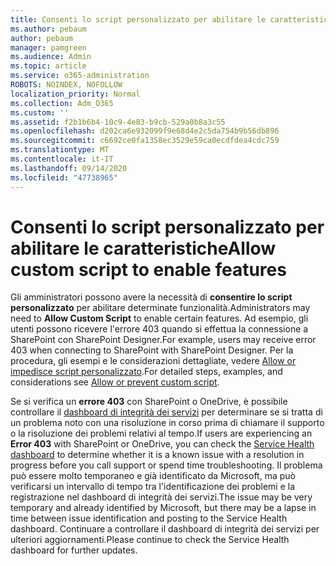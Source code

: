 ```yaml
---
title: Consenti lo script personalizzato per abilitare le caratteristiche
ms.author: pebaum
author: pebaum
manager: pamgreen
ms.audience: Admin
ms.topic: article
ms.service: o365-administration
ROBOTS: NOINDEX, NOFOLLOW
localization_priority: Normal
ms.collection: Adm_O365
ms.custom: ''
ms.assetid: f2b1b6b4-10c9-4e83-b9cb-529a0b8a3c55
ms.openlocfilehash: d202ca6e932099f9e68d4e2c5da754b9b56db896
ms.sourcegitcommit: c6692ce0fa1358ec3529e59ca0ecdfdea4cdc759
ms.translationtype: MT
ms.contentlocale: it-IT
ms.lasthandoff: 09/14/2020
ms.locfileid: "47738965"
---
```

# <a name="allow-custom-script-to-enable-features"></a><span data-ttu-id="f5f33-102">Consenti lo script personalizzato per abilitare le caratteristiche</span><span class="sxs-lookup"><span data-stu-id="f5f33-102">Allow custom script to enable features</span></span>

<span data-ttu-id="f5f33-103">Gli amministratori possono avere la necessità di **consentire lo script personalizzato** per abilitare determinate funzionalità.</span><span class="sxs-lookup"><span data-stu-id="f5f33-103">Administrators may need to **Allow Custom Script** to enable certain features.</span></span> <span data-ttu-id="f5f33-104">Ad esempio, gli utenti possono ricevere l'errore 403 quando si effettua la connessione a SharePoint con SharePoint Designer.</span><span class="sxs-lookup"><span data-stu-id="f5f33-104">For example, users may receive error 403 when connecting to SharePoint with SharePoint Designer.</span></span> <span data-ttu-id="f5f33-105">Per la procedura, gli esempi e le considerazioni dettagliate, vedere [Allow or impedisce script personalizzato](https://docs.microsoft.com/sharepoint/allow-or-prevent-custom-script).</span><span class="sxs-lookup"><span data-stu-id="f5f33-105">For detailed steps, examples, and considerations see [Allow or prevent custom script](https://docs.microsoft.com/sharepoint/allow-or-prevent-custom-script).</span></span>

<span data-ttu-id="f5f33-106">Se si verifica un **errore 403** con SharePoint o OneDrive, è possibile controllare il [dashboard di integrità dei servizi](https://admin.microsoft.com/AdminPortal/Home#/servicehealth) per determinare se si tratta di un problema noto con una risoluzione in corso prima di chiamare il supporto o la risoluzione dei problemi relativi al tempo.</span><span class="sxs-lookup"><span data-stu-id="f5f33-106">If users are experiencing an **Error 403** with SharePoint or OneDrive, you can check the [Service Health dashboard](https://admin.microsoft.com/AdminPortal/Home#/servicehealth) to determine whether it is a known issue with a resolution in progress before you call support or spend time troubleshooting.</span></span> <span data-ttu-id="f5f33-107">Il problema può essere molto temporaneo e già identificato da Microsoft, ma può verificarsi un intervallo di tempo tra l'identificazione dei problemi e la registrazione nel dashboard di integrità dei servizi.</span><span class="sxs-lookup"><span data-stu-id="f5f33-107">The issue may be very temporary and already identified by Microsoft, but there may be a lapse in time between issue identification and posting to the Service Health dashboard.</span></span> <span data-ttu-id="f5f33-108">Continuare a controllare il dashboard di integrità dei servizi per ulteriori aggiornamenti.</span><span class="sxs-lookup"><span data-stu-id="f5f33-108">Please continue to check the Service Health dashboard for further updates.</span></span>

